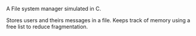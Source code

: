 A File system manager simulated in C.

Stores users and theirs messages in a file.
Keeps track of memory using a free list to reduce fragmentation.
